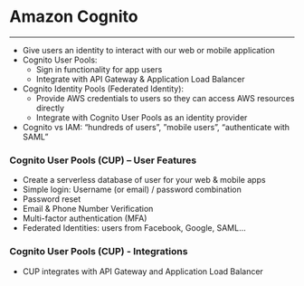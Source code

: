 # Amazon Cognito

---
* Give users an identity to interact with our web or mobile application
* Cognito User Pools:
  * Sign in functionality for app users
  * Integrate with API Gateway & Application Load Balancer
* Cognito Identity Pools (Federated Identity):
  * Provide AWS credentials to users so they can access AWS resources directly
  * Integrate with Cognito User Pools as an identity provider
* Cognito vs IAM: “hundreds of users”, ”mobile users”, “authenticate with SAML”
### Cognito User Pools (CUP) – User Features
* Create a serverless database of user for your web & mobile apps
* Simple login: Username (or email) / password combination
* Password reset
* Email & Phone Number Verification
* Multi-factor authentication (MFA)
* Federated Identities: users from Facebook, Google, SAML…
### Cognito User Pools (CUP) - Integrations
* CUP integrates with API Gateway and Application Load Balancer
